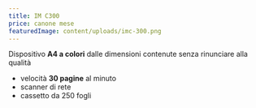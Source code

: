 ```yaml
---
title: IM C300
price: canone mese
featuredImage: content/uploads/imc-300.png
---
```

Dispositivo **A4 a colori** dalle dimensioni contenute senza rinunciare alla qualità

* velocità **30 pagine** al minuto
* scanner di rete 
* cassetto da 250 fogli